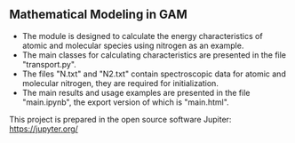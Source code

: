 ## Mathematical Modeling in GAM

- The module is designed to calculate the energy characteristics of atomic and molecular species using nitrogen as an example.
- The main classes for calculating characteristics are presented in the file "transport.py".
- The files "N.txt" and "N2.txt" contain spectroscopic data for atomic and molecular nitrogen, they are required for initialization.
- The main results and usage examples are presented in the file "main.ipynb", the export version of which is "main.html".

This project is prepared in the open source software Jupiter: https://jupyter.org/
